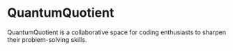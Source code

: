# QuantumQuotient
QuantumQuotient is a collaborative space for coding enthusiasts to sharpen their problem-solving skills.
